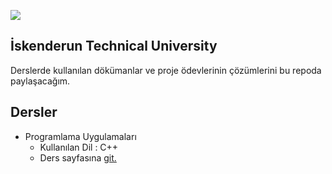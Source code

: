 ![](https://github.com/wynioux/Iskenderun-Technical-University/blob/master/Documents/iste.png)

## İskenderun Technical University

Derslerde kullanılan dökümanlar ve proje ödevlerinin çözümlerini bu repoda paylaşacağım.

## Dersler

* Programlama Uygulamaları
  * Kullanılan Dil : C++
  * Ders sayfasına [git.](https://github.com/wynioux/Iskenderun-Technical-University/blob/master/Lessons/PROGRAMLAMA%20UYGULAMALARI/GUIDE.md)